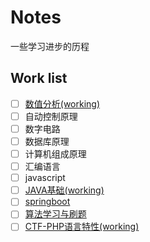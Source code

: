 # Notes
一些学习进步的历程

## Work list
- [ ] [数值分析(working)](./数值分析/note.md)
- [ ] 自动控制原理
- [ ] 数字电路
- [ ] 数据库原理
- [ ] 计算机组成原理
- [ ] 汇编语言
- [ ] javascript
- [ ] [JAVA基础(working)](./JAVA语言基础/index.md)
- [ ] [springboot](./springboot/note.md)
- [ ] [算法学习与刷题](./算法)
- [ ] [CTF-PHP语言特性(working)](网络安全/web/../CTF/web/PHP特性.md)